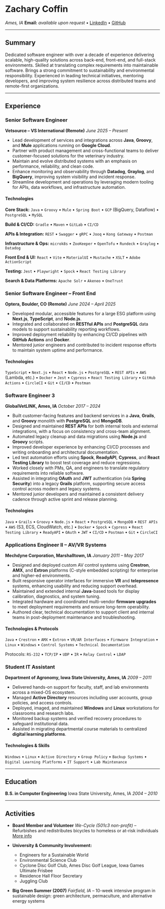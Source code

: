 # Zachary Coffin

*Ames, IA*
**Email:** *available upon request* • [LinkedIn](https://www.linkedin.com/in/zcoffin86) • [GitHub](https://github.com/zcoffin86)

---

## Summary

Dedicated software engineer with over a decade of experience delivering scalable, high-quality solutions across back-end, front-end, and full-stack environments. Skilled at translating complex requirements into maintainable software. Brings a strong commitment to sustainability and environmental responsibility. Experienced in leading technical initiatives, mentoring developers, and improving system resilience across distributed teams and remote-first organizations.

---

## Experience

### Senior Software Engineer

**Vetsource – VS International (Remote)**
*June 2025 – Present*

* Lead development of services and integrations across **Java**, **Groovy**, and **Mule** applications running on **Google Cloud**.
* Partner with product management and cross-functional teams to deliver customer-focused solutions for the veterinary industry.
* Maintain and evolve distributed systems with an emphasis on performance, reliability, and clean code.
* Enhance monitoring and observability through **Datadog**, **Graylog**, and **BigQuery**, improving system visibility and incident response.
* Streamline development and operations by leveraging modern tooling for APIs, data workflows, and infrastructure automation.

#### Technologies

**Core Stack:** `Java` • `Groovy` • `Mule` • `Spring Boot` • `GCP` (BigQuery, Dataflow) • `PostgreSQL` • `MySQL`  

**Build & CI/CD:** `Gradle` • `Maven` • `GitLab` • `CI/CD`  

**APIs & Integration:** `REST` • `Swagger` • `gRPC` • `Jooq` • `Kong Gateway` • `Postman`  

**Infrastructure & Ops:** `microk8s` • `ZooKeeper` • `OpenTofu` • `Rundeck` • `Graylog` • `Datadog`  

**Front End & UI:** `React` • `Vite` • `MaterialUI` • `Mustache` • `XSLT` • `Adobe ActionScript`  

**Testing:** `Jest` • `Playwright` • `Spock` • `React Testing Library`  

**Search & Data Platforms:** `Apache Solr` • `Akeneo` • `OneTrust`  

### Senior Software Engineer – Front End

**Optera, Boulder, CO (Remote)**
*June 2024 – April 2025*

* Developed modular, accessible features for a large ESG platform using **Next.js**, **TypeScript**, and **Node.js**.
* Integrated and collaborated on **RESTful APIs** and **PostgreSQL** data models to support sustainability reporting workflows.
* Improved deployment reliability by enhancing CI/CD pipelines with **GitHub Actions** and **Docker**.
* Mentored junior engineers and contributed to incident response efforts to maintain system uptime and performance.

#### Technologies

`TypeScript` • `Next.js` • `React` • `Node.js` • `PostgreSQL` • `REST APIs` • `AWS` (Lambda, etc.) • `Docker` • `Jest` • `Cypress` • `React Testing Library` • `GitHub Actions` • `CircleCI` • `Git` • `CI/CD` • `Postman`

### Software Engineer 3

**GlobalVetLINK, Ames, IA**
*October 2017 – 2024*

* Built customer-facing features and backend services in a **Java**, **Grails**, and **Groovy** monolith with **PostgreSQL** and **MongoDB**.
* Designed and maintained **REST APIs** for both internal tools and external integrations, with a focus on consistency and cross-team alignment.
* Automated legacy cleanup and data migrations using **Node.js** and **Groovy** scripts.
* Improved developer experience by enhancing CI/CD processes and writing onboarding and architectural documentation.
* Led test automation efforts using **Spock**, **ReadyAPI**, **Cypress**, and **React Testing Library** to boost test coverage and reduce regressions.
* Worked closely with PMs, QA, and engineers to translate regulatory requirements into reliable software.
* Assisted in integrating **OAuth** and **JWT** authentication (via **Spring Security**) into a legacy **Grails** platform, supporting secure access control across modern and legacy systems.
* Mentored junior developers and maintained a consistent delivery cadence through active sprint and release planning.

#### Technologies

`Java` • `Grails` • `Groovy` • `Node.js` • `React` • `PostgreSQL` • `MongoDB` • `REST APIs` • `AWS` (S3, ECS, CloudWatch, etc.) • `Docker` • `Spock` • `Cypress` • `React Testing Library` • `ReadyAPI` • `OAuth` • `JWT` • `CI/CD` • `Postman` • `Git` • `CircleCI`

### Applications Engineer II – AV/VR Systems

**Mechdyne Corporation, Marshalltown, IA**
*January 2011 – May 2017*

* Designed and deployed custom AV control systems using **Crestron**, **AMX**, and **Extron** platforms (C-style embedded scripting) for enterprise and higher-ed environments.
* Built responsive operator interfaces for immersive **VR** and **telepresence** systems, enhancing usability and reducing support overhead.
* Maintained and extended internal **Java**-based tools for display calibration, diagnostics, and system tuning.
* Integrated hardware and coordinated multi-vendor **firmware upgrades** to meet deployment requirements and ensure long-term operability.
* Authored clear, technical documentation to support client and internal teams in post-deployment maintenance and troubleshooting.

#### Technologies & Protocols

`Java` • `Crestron` • `AMX` • `Extron` • `VR/AR Interfaces` • `Firmware Integration` • `Linux` • `Windows` • `Control Systems` • `Technical Documentation`

Protocols: `RS-232` • `TCP/IP` • `UDP` • `IR` • `Relay Control` • `LDAP`

### Student IT Assistant

**Department of Agronomy, Iowa State University, Ames, IA**
*2009 – 2011*

* Delivered hands-on support for faculty, staff, and lab environments across a mixed-OS ecosystem.
* Managed **Active Directory** resources including user accounts, group policies, and access controls.
* Deployed, imaged, and maintained **Windows** and **Linux** workstations for classrooms and research labs.
* Monitored backup systems and verified recovery procedures to safeguard institutional data.
* Assisted in migrating departmental course materials to centralized **digital learning platforms**.

#### Technologies & Skills

`Windows` • `Linux` • `Active Directory` • `Group Policy` • `Backup Systems` • `Digital Learning Platforms` • `IT Support` • `Lab Maintenance`

---

## Education

**B.S. in Computer Engineering**
Iowa State University, Ames, IA
*2004 – 2010*

---

## Activities

* **Board Member and Volunteer**
  *We-Cycle (501c3 non-profit)* – Refurbishes and redistributes bicycles to homeless or at-risk individuals
  [More info](https://facebook.com/wecycle.community)

* **University & Community Involvement:**

  * Engineers for a Sustainable World
  * Environmental Science Club
  * Cyclone Disc Golf Club, Ames Disc Golf League, Iowa Games Ultimate Frisbee
  * Residence Hall Floor Secretary
  * Juggling Club

* **Big Green Summer (2007)**
  *Fairfield, IA* – 10-week intensive program in sustainable design: green architecture, permaculture, and alternative energy systems
